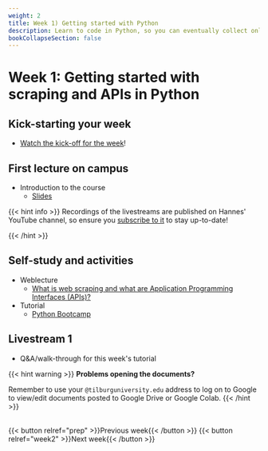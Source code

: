 ```yaml
---
weight: 2
title: Week 1) Getting started with Python
description: Learn to code in Python, so you can eventually collect online data using web scraping and APIs.
bookCollapseSection: false
---
```


# Week 1: Getting started with scraping and APIs in Python

## Kick-starting your week
- [Watch the kick-off for the week](https://youtu.be/6lGyBkvl0JY)!

## First lecture on campus
- Introduction to the course
  - [Slides](slides.html)<!-- add link ([re-watch](https://youtu.be/b3Fiq3mrsb4))<!-- add zoom link-->

<!--
  - Recordings
    - [1 | Getting started - TBA]
    - [2 | Why should you take this class? - TBA]
    - [3 | Course setup - TBA]
-->
<!---
    - [1 | getting started](https://youtu.be/NhkGSFVHPOE)
    - [2 | why should you take this class?](https://youtu.be/P0pKMkiceGk)
    - [3 | course setup](https://youtu.be/IUHtZDAN3kQ)
-->

{{< hint info >}}
Recordings of the livestreams are published on Hannes' YouTube channel, so ensure you [subscribe to it](http://www.youtube.com/c/hannesdatta?sub_confirmation=1) to stay up-to-date!

{{< /hint >}}

<!--- Recognizing research and business opportunities from web data-->

## Self-study and activities

- Weblecture
  - [What is web scraping and what are Application Programming Interfaces (APIs)?](https://videocollege.uvt.nl/Mediasite/Play/41afff385bd74db2af5fb8507350ea521d)
- Tutorial
  - [Python Bootcamp](docs/tutorials/pythonbootcamp)

<!--
- Workflow for collecting online data (Tutorial)
  - [Overview](docs/tutorials/workflow/overview.md)
  - [Opportunity Identification](docs/tutorials/workflow/opportunities.md)
-->

## Livestream 1
- Q&A/walk-through for this week's tutorial


{{< hint warning >}}
__Problems opening the documents?__

Remember to use your `@tilburguniversity.edu` address to log on to Google to view/edit documents posted to Google Drive or Google Colab.
{{< /hint >}}

<!--
- Generate ideas for academic research
- Practice questions for "Web data retrieval for dummies"
- Exploration of business and research ideas
- Initial group formation for team projects

-->

<br>
{{< button relref="prep" >}}Previous week{{< /button >}}
{{< button relref="week2" >}}Next week{{< /button >}}


<!--  - Any remaining questions, please post them by DEADLINE on XXXX-->

<!--
- Reading: Web scraping workflow

- Self-study
  - Readings
    - Web scraping article Hannes/Johannes/Abhi/Andrew
    - Ethics in scraping and APIs

  - Video: Assessing research fit of web scraping and APIs [recorded]


- Self study
  - sdasd
    - data enrichment (e.g., ML APIs)
    - data collection and intelligence (e.g., search; chartmetric)
    - market research (e.g., pricewatch)

-->




<!-- Hybrid teams
-->

<!--(Module 1b: Legality and Terms of Use
paper? advice?))-->
